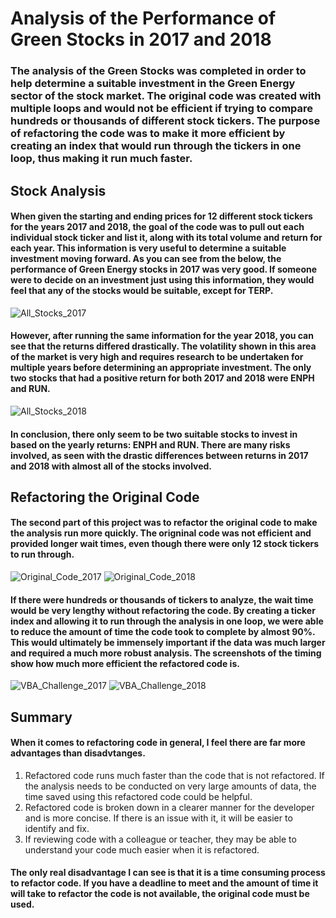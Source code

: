 # Analysis of the Performance of Green Stocks in 2017 and 2018

### The analysis of the Green Stocks was completed in order to help determine a suitable investment in the Green Energy sector of the stock market. The original code was created with multiple loops and would not be efficient if trying to compare hundreds or thousands of different stock tickers. The purpose of refactoring the code was to make it more efficient by creating an index that would run through the tickers in one loop, thus making it run much faster. 

## Stock Analysis

#### When given the starting and ending prices for 12 different stock tickers for the years 2017 and 2018, the goal of the code was to pull out each individual stock ticker and list it, along with its total volume and return for each year. This information is very useful to determine a suitable investment moving forward. As you can see from the below, the performance of Green Energy stocks in 2017 was very good. If someone were to decide on an investment just using this information, they would feel that any of the stocks would be suitable, except for TERP.

![All_Stocks_2017](https://user-images.githubusercontent.com/81929616/116821442-e6e92980-ab47-11eb-95df-3b5ce8485c1e.png)

#### However, after running the same information for the year 2018, you can see that the returns differed drastically. The volatility shown in this area of the market is very high and requires research to be undertaken for multiple years before determining an appropriate investment. The only two stocks that had a positive return for both 2017 and 2018 were ENPH and RUN.

![All_Stocks_2018](https://user-images.githubusercontent.com/81929616/116821565-65de6200-ab48-11eb-93a0-fea46a1a563f.png)

#### In conclusion, there only seem to be two suitable stocks to invest in based on the yearly returns: ENPH and RUN. There are many risks involved, as seen with the drastic differences between returns in 2017 and 2018 with almost all of the stocks involved.

## Refactoring the Original Code

#### The second part of this project was to refactor the original code to make the analysis run more quickly. The origninal code was not efficient and provided longer wait times, even though there were only 12 stock tickers to run through.

![Original_Code_2017](https://user-images.githubusercontent.com/81929616/116821787-472c9b00-ab49-11eb-86d2-714266e43a35.png) ![Original_Code_2018](https://user-images.githubusercontent.com/81929616/116821793-4b58b880-ab49-11eb-961c-d463d083e918.png)

#### If there were hundreds or thousands of tickers to analyze, the wait time would be very lengthy without refactoring the code. By creating a ticker index and allowing it to run through the analysis in one loop, we were able to reduce the amount of time the code took to complete by almost 90%. This would ultimately be immensely important if the data was much larger and required a much more robust analysis. The screenshots of the timing show how much more efficient the refactored code is.

![VBA_Challenge_2017](https://user-images.githubusercontent.com/81929616/116821978-64159e00-ab4a-11eb-8aca-ded23dbf85f3.png) ![VBA_Challenge_2018](https://user-images.githubusercontent.com/81929616/116821981-67a92500-ab4a-11eb-92e6-83d36830f340.png)

## Summary

#### When it comes to refactoring code in general, I feel there are far more advantages than disadvtanges.

1. Refactored code runs much faster than the code that is not refactored. If the analysis needs to be conducted on very large amounts of data, the time saved using this refactored code could be helpful.
2. Refactored code is broken down in a clearer manner for the developer and is more concise. If there is an issue with it, it will be easier to identify and fix.
3. If reviewing code with a colleague or teacher, they may be able to understand your code much easier when it is refactored.

#### The only real disadvantage I can see is that it is a time consuming process to refactor code. If you have a deadline to meet and the amount of time it will take to refactor the code is not available, the original code must be used.
